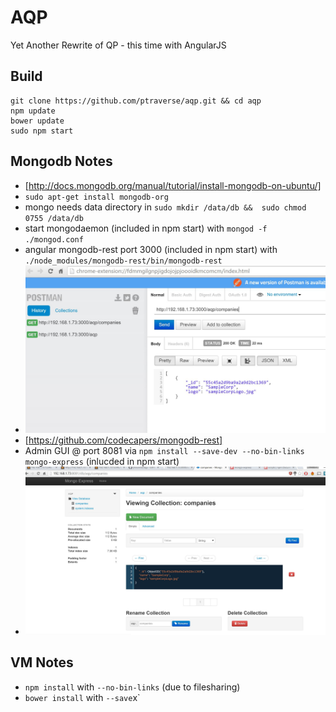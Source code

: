 # AQP

Yet Another Rewrite of QP - this time with AngularJS

## Build
	git clone https://github.com/ptraverse/aqp.git && cd aqp
	npm update
	bower update
	sudo npm start

## Mongodb Notes
* [http://docs.mongodb.org/manual/tutorial/install-mongodb-on-ubuntu/]
* `sudo apt-get install mongodb-org`
* mongo needs data directory in `sudo mkdir /data/db &&  sudo chmod 0755 /data/db`
* start mongodaemon (included in npm start) with `mongod -f ./mongod.conf`
* angular mongodb-rest port 3000 (included in npm start) with `./node_modules/mongodb-rest/bin/mongodb-rest`
* ![REST Interface for Mongodb](/postman.JPG)
* [https://github.com/codecapers/mongodb-rest]
* Admin GUI @ port 8081 via `npm install --save-dev --no-bin-links mongo-express` (inlucded in npm start)
* <img src="/express.JPG" />

## VM Notes
* `npm install` with `--no-bin-links` (due to filesharing)
* `bower install` with `--save`x`